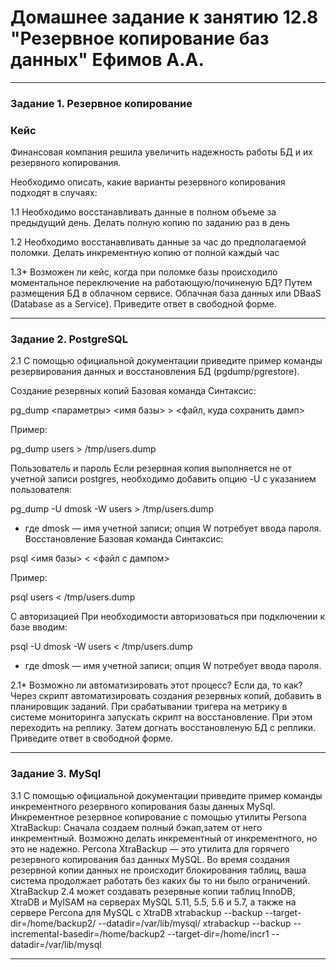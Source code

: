 # Домашнее задание к занятию 12.8 "Резервное копирование баз данных" Ефимов А.А.
---

### Задание 1. Резервное копирование
### Кейс

Финансовая компания решила увеличить надежность работы БД и их резервного копирования.

Необходимо описать, какие варианты резервного копирования подходят в случаях:

1.1 Необходимо восстанавливать данные в полном объеме за предыдущий день. Делать полную копию по заданию раз в день

1.2 Необходимо восстанавливать данные за час до предполагаемой поломки. Делать инкрементную копию от полной каждый час

1.3* Возможен ли кейс, когда при поломке базы происходило моментальное переключение на работающую/починеную БД? Путем размещения БД в облачном сервисе. Облачная база данных или DBaaS (Database as a Service).
Приведите ответ в свободной форме.

---

### Задание 2. PostgreSQL

2.1 С помощью официальной документации приведите пример команды резервирования данных и восстановления БД (pgdump/pgrestore).

Создание резервных копий
Базовая команда
Синтаксис:

pg_dump <параметры> <имя базы> > <файл, куда сохранить дамп>

Пример:

pg_dump users > /tmp/users.dump

Пользователь и пароль
Если резервная копия выполняется не от учетной записи postgres, необходимо добавить опцию -U с указанием пользователя:

pg_dump -U dmosk -W users > /tmp/users.dump

* где dmosk — имя учетной записи; опция W потребует ввода пароля.
Восстановление
Базовая команда
Синтаксис:

psql <имя базы> < <файл с дампом>

Пример:

psql users < /tmp/users.dump

С авторизацией
При необходимости авторизоваться при подключении к базе вводим:

psql -U dmosk -W users < /tmp/users.dump

* где dmosk — имя учетной записи; опция W потребует ввода пароля.

2.1* Возможно ли автоматизировать этот процесс? Если да, то как? Через скрипт автоматизировать создания резервных копий, добавить в планировщик заданий. При срабатывании тригера на метрику в системе мониторинга запускать скрипт на восстановление. При этом переходить на реплику. Затем догнать восстановленую БД с реплики.
Приведите ответ в свободной форме.

---

### Задание 3. MySql

3.1 С помощью официальной документации приведите пример команды инкрементного резервного копирования базы данных MySql.
Инкрементное резервное копирование с помощью утилиты Persona XtraBackup:
Cначала создаем полный бэкап,затем от него инкрементный. Возможно делать инкрементный от инкрементного, но это не надежно.
Percona XtraBackup — это утилита для горячего резервного копирования баз данных MySQL. Во время создания резервной копии данных не происходит блокирования таблиц, ваша система продолжает работать без каких бы то ни было ограничений. XtraBackup 2.4 может создавать резервные копии таблиц InnoDB, XtraDB и MyISAM на серверах MySQL 5.11, 5.5, 5.6 и 5.7, а также на сервере Percona для MySQL с XtraDB
xtrabackup --backup --target-dir=/home/backup2/ --datadir=/var/lib/mysql/
xtrabackup --backup --incremental-basedir=/home/backup2 --target-dir=/home/incr1 --datadir=/var/lib/mysql

---
